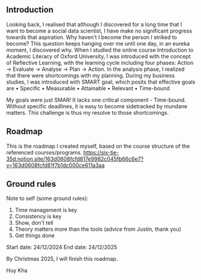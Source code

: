 ## Introduction
Looking back, I realised that although I discovered for a long time that I want to become a social data scientist, I have make no significant progress towards that aspiration.
Why haven't I become the person I striked to become? This question keeps hanging over me until one day, in an eureka moment, I discovered why. When I studied the online course Introduction to Academic Literacy of Oxford University, I was introduced with the concept of Reflective Learning, with the learning cycle including four phases: Action -> Evaluate -> Analyse -> Plan -> Action.
In the analysis phase, I realized that there were shortcomings with my planning. During my business studies, I was introduced with SMART goal, which posits that effective goals are 
• Specific
• Measurable
• Attainable
• Relevant
• Time-bound

My goals were just SMAR! It lacks one critical component - Time-bound. Without specific deadlines, it is easy to become sidetracked by mundane matters. This challenge is thus my resolve to those shortcomings. 

## Roadmap
This is the roadmap I created myself, based on the course structure of the referenced courses/programs. 
https://six-tie-35d.notion.site/163d0608fcfd817e9982c045fb66c6e7?v=163d0608fcfd81f7b1dc000ce611a3aa

## Ground rules
Note to self (some ground rules):
1. Time management is key
2. Consistency is key
3. Show, don't tell
4. Theory matters more than the tools (advice from Justin, thank you)
5. Get things done

Start date: 24/12/2024
End date: 24/12/2025

By Christmas 2025, I will finish this roadmap.

Huy Kha
